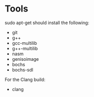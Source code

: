 # Tools #

sudo apt-get should install the following:

- git
- g++
- gcc-multilib
- g++-multilib
- nasm
- genisoimage
- bochs
- bochs-sdl

For the Clang build:

- clang
